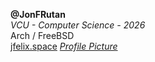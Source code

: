 **@JonFRutan**  
*VCU - Computer Science - 2026*  
Arch / FreeBSD  
[jfelix.space](https://www.jfelix.space)
*[Profile Picture](https://www.seshop.com/product/detail/3116)*
